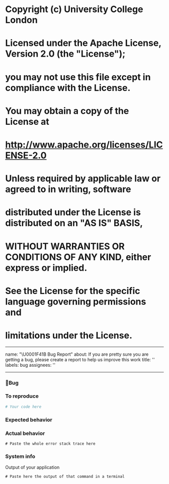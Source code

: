 #  Copyright (c) University College London
#
#  Licensed under the Apache License, Version 2.0 (the "License");
#  you may not use this file except in compliance with the License.
#  You may obtain a copy of the License at
#
#     http://www.apache.org/licenses/LICENSE-2.0
#
#  Unless required by applicable law or agreed to in writing, software
#  distributed under the License is distributed on an "AS IS" BASIS,
#  WITHOUT WARRANTIES OR CONDITIONS OF ANY KIND, either express or implied.
#  See the License for the specific language governing permissions and
#  limitations under the License.
---
name: "\U0001F41B Bug Report"
about: If you are pretty sure you are getting a bug, please create a report to help us improve this work
title: ''
labels: bug
assignees: ''

---


### 🐛Bug
<!-- A clear and concise description of what the bug is. Please use a short, concise title for the bug and elaborate here -->


### To reproduce

<!-- What did you do? -->
<!-- Please provide a minimal working example, if possible: https://stackoverflow.com/help/minimal-reproducible-example -->

```python
# Your code here
```

### Expected behavior

<!-- What did you expect? -->
<!-- A clear and concise description of what you expected to happen. -->

### Actual behavior

<!-- What did you get? -->
<!-- A clear and concise description of what actually happens. -->
<!-- If you have a code sample, error messages, stack traces, please provide it here as well -->

```python-traceback
# Paste the whole error stack trace here
```

### System info

Output of your application

```
# Paste here the output of that command in a terminal
```
